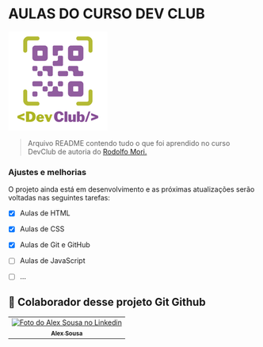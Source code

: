 # AULAS DO CURSO DEV CLUB


<img src="assets/devclub.png" alt="exemplo imagem">

> Arquivo README contendo tudo o que foi aprendido no curso DevClub de autoria do <a href="https://github.com/rodolfomori">Rodolfo Mori.</a>
### Ajustes e melhorias

O projeto ainda está em desenvolvimento e as próximas atualizações serão voltadas nas seguintes tarefas:

- [x] Aulas de HTML
- [x] Aulas de CSS
- [x] Aulas de Git e GitHub
- [ ] Aulas de JavaScript
- [ ] ...


## 🤝 Colaborador desse projeto Git Github

<table>
  <tr>
    <td align="center">
      <a href="https://www.linkedin.com/in/alex-sousa-94101a21a/">
        <img src="https://media-exp1.licdn.com/dms/image/C5603AQHx-bKNO_ru-g/profile-displayphoto-shrink_800_800/0/1631327657494?e=1656547200&v=beta&t=dJqO-pjarY-bHSQrl9nuU72qFCPNIKAU__4oCXfdUe4" width="150px;" alt="Foto do Alex Sousa no Linkedin"/><br>
        <sub>
          <b>Alex Sousa</b>
        </sub>
      </a>
    </td>
  </tr>
</table>
